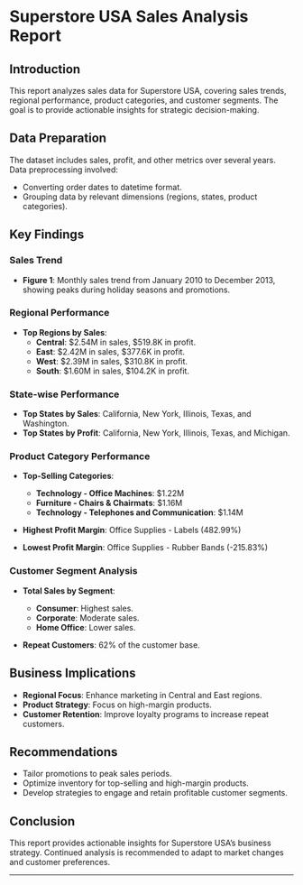 
# Superstore USA Sales Analysis Report

## Introduction
This report analyzes sales data for Superstore USA, covering sales trends, regional performance, product categories, and customer segments. The goal is to provide actionable insights for strategic decision-making.

## Data Preparation
The dataset includes sales, profit, and other metrics over several years. Data preprocessing involved:
- Converting order dates to datetime format.
- Grouping data by relevant dimensions (regions, states, product categories).

## Key Findings

### Sales Trend
- **Figure 1**: Monthly sales trend from January 2010 to December 2013, showing peaks during holiday seasons and promotions.

### Regional Performance
- **Top Regions by Sales**:
  - **Central**: $2.54M in sales, $519.8K in profit.
  - **East**: $2.42M in sales, $377.6K in profit.
  - **West**: $2.39M in sales, $310.8K in profit.
  - **South**: $1.60M in sales, $104.2K in profit.

### State-wise Performance
- **Top States by Sales**: California, New York, Illinois, Texas, and Washington.
- **Top States by Profit**: California, New York, Illinois, Texas, and Michigan.

### Product Category Performance
- **Top-Selling Categories**:
  - **Technology - Office Machines**: $1.22M
  - **Furniture - Chairs & Chairmats**: $1.16M
  - **Technology - Telephones and Communication**: $1.14M

- **Highest Profit Margin**: Office Supplies - Labels (482.99%)
- **Lowest Profit Margin**: Office Supplies - Rubber Bands (-215.83%)

### Customer Segment Analysis
- **Total Sales by Segment**:
  - **Consumer**: Highest sales.
  - **Corporate**: Moderate sales.
  - **Home Office**: Lower sales.

- **Repeat Customers**: 62% of the customer base.

## Business Implications
- **Regional Focus**: Enhance marketing in Central and East regions.
- **Product Strategy**: Focus on high-margin products.
- **Customer Retention**: Improve loyalty programs to increase repeat customers.

## Recommendations
- Tailor promotions to peak sales periods.
- Optimize inventory for top-selling and high-margin products.
- Develop strategies to engage and retain profitable customer segments.

## Conclusion
This report provides actionable insights for Superstore USA’s business strategy. Continued analysis is recommended to adapt to market changes and customer preferences.

---

